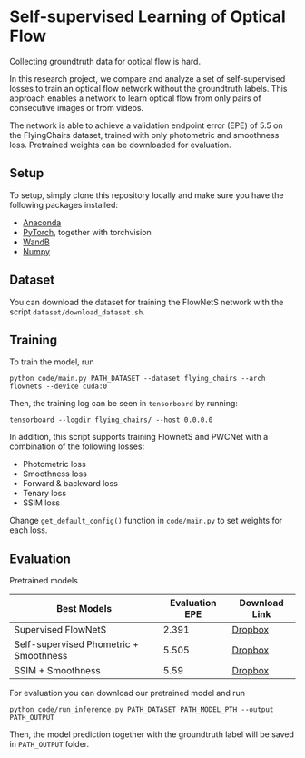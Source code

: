 # Self-supervised Learning of Optical Flow

Collecting groundtruth data for optical flow is hard.

In this research project, we compare and analyze a set of self-supervised losses to train an optical flow network without the groundtruth labels. This approach enables a network to learn optical flow from only pairs of consecutive images or from videos.

The network is able to achieve a validation endpoint error (EPE) of 5.5 on the FlyingChairs dataset, trained with only photometric and smoothness loss. Pretrained weights can be downloaded for evaluation.


## Setup

To setup, simply clone this repository locally and make sure you have the following packages installed:

- [Anaconda](https://www.anaconda.com)
- [PyTorch](https://pytorch.org), together with torchvision
- [WandB](https://www.wandb.com)
- [Numpy](https://numpy.org)

## Dataset

You can download the dataset for training the FlowNetS network with the script `dataset/download_dataset.sh`.

## Training

To train the model, run

    python code/main.py PATH_DATASET --dataset flying_chairs --arch flownets --device cuda:0

Then, the training log can be seen in `tensorboard` by running:

    tensorboard --logdir flying_chairs/ --host 0.0.0.0

In addition, this script supports training FlownetS and PWCNet with a combination of the following losses:

- Photometric loss
- Smoothness loss
- Forward & backward loss
- Tenary loss
- SSIM loss

Change `get_default_config()` function in `code/main.py` to set weights for each loss.

## Evaluation

Pretrained models

| Best Models                            | Evaluation EPE | Download Link                                                                                |
| -------------------------------------- | -------------- | -------------------------------------------------------------------------------------------- |
| Supervised FlowNetS                    | 2.391          | [Dropbox](https://www.dropbox.com/s/6dt6noqms64wkxp/supervised_flownets_chairs.pth.tar?dl=0) |
| Self-supervised Phometric + Smoothness | 5.505          | [Dropbox](https://www.dropbox.com/s/w3vvsi8oyx2mt4f/pl_sl_chairs.pth.tar?dl=0)               |
| SSIM + Smoothness                      | 5.59           | [Dropbox]()                                                                                  |

For evaluation you can download our pretrained model and run

    python code/run_inference.py PATH_DATASET PATH_MODEL_PTH --output PATH_OUTPUT

Then, the model prediction together with the groundtruth label will be saved in `PATH_OUTPUT` folder.
